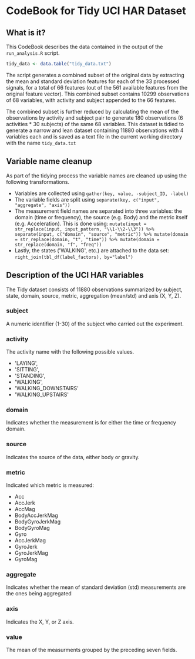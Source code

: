 CodeBook for Tidy UCI HAR Dataset
=================================

## What is it?

This CodeBook describes the data contained in the output of the `run_analysis.R` script.

```R
tidy_data <- data.table("tidy_data.txt")
```

The script generates a combined subset of the original data by extracting the mean and standard deviation features for each of the 33 processed signals, for a total of 66 features (out of the 561 available features from the original feature vector). This combined subset contains 10299 observations of 68 variables, with activity and subject appended to the 66 features.

The combined subset is further reduced by calculating the mean of the observations by activity and subject pair to generate 180 observations (6 activities * 30 subjects) of the same 68 variables. This dataset is tidied to generate a narrow and lean dataset containing 11880 observations with 4 variables each and is saved as a text file in the current working directory with the name `tidy_data.txt`

## Variable name cleanup

As part of the tidying process the variable names are cleaned up using the following transformations.

- Variables are collected using `gather(key, value, -subject_ID, -label)`
- The variable fields are split using `separate(key, c("input", "aggregate", "axis"))`
- The measurement field names are separated into three variables: the domain (time or frequency), the source (e.g. Body) and the metric itself (e.g. Acceleration). This is done using: `mutate(input = str_replace(input, input_pattern, "\\1-\\2-\\3")) %>%
              separate(input, c("domain", "source", "metric")) %>%
              mutate(domain = str_replace(domain, "t", "time")) %>%
              mutate(domain = str_replace(domain, "f", "freq"))`
- Lastly, the states ('WALKING', etc.) are attached to the data set: `right_join(tbl_df(label_factors), by="label")`

## Description of the UCI HAR variables

The Tidy dataset consists of 11880 observations summarized by subject, state, domain, source, metric, aggregation (mean/std) and axis (X, Y, Z).

### subject

A numeric identifier (1-30) of the subject who carried out the experiment.

### activity

The activity name with the following possible values.
- 'LAYING',
- 'SITTING',
- 'STANDING',
- 'WALKING',
- 'WALKING_DOWNSTAIRS'
- 'WALKING_UPSTAIRS'

### domain

Indicates whether the measurement is for either the time or frequency domain.

### source

Indicates the source of the data, either body or gravity.

### metric

Indicated which metric is measured:
- Acc
- AccJerk
- AccMag
- BodyAccJerkMag
- BodyGyroJerkMag
- BodyGyroMag
- Gyro
- AccJerkMag
- GyroJerk
- GyroJerkMag
- GyroMag

### aggregate

Indicates whether the mean of standard deviation (std) measurements are the ones being aggregated

### axis

Indicates the X, Y, or Z axis.


### value

The mean of the measurments grouped by the preceding seven fields.